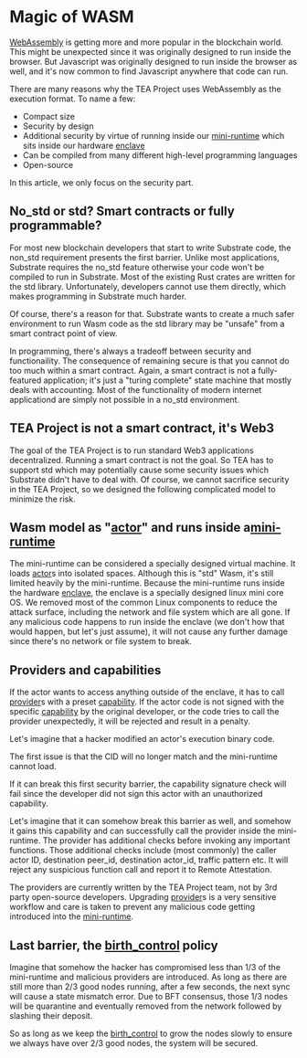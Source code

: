 # Magic of WASM
[WebAssembly](https://webassembly.org/) is getting more and more popular in the blockchain world. This might be unexpected since it was originally designed to run inside the browser. But Javascript was originally designed to run inside the browser as well, and it's now common to find Javascript anywhere that code can run.

There are many reasons why the TEA Project uses WebAssembly as the execution format. To name a few:

* Compact size
* Security by design
* Additional security by virtue of running inside our [mini-runtime](mini-runtime.md) which sits inside our hardware [enclave](enclave.md)
* Can be compiled from many different high-level programming languages
* Open-source

In this article, we only focus on the security part. 

## No_std or std? Smart contracts or fully programmable?

For most new blockchain developers that start to write Substrate code, the non_std requirement presents the first barrier. Unlike most applications, Substrate requires the no_std feature otherwise your code won't be compiled to run in Substrate. Most of the existing Rust crates are written for the std library. Unfortunately, developers cannot use them directly, which makes programming in Substrate much harder. 

Of course, there's a reason for that. Substrate wants to create a much safer environment to run Wasm code as the std library may be "unsafe" from a smart contract point of view.

In programming, there's always a tradeoff between security and functionaility. The consequence of remaining secure is that you cannot do too much within a smart contract.  Again, a smart contract is not a fully-featured application; it's just a "turing complete" state machine that mostly deals with accounting. Most of the functionality of modern internet applicationd are simply not possible in a no_std environment.

## TEA Project is not a smart contract, it's Web3

The goal of the TEA Project is to run standard Web3 applications decentralized. Running a smart contract is not the goal. So TEA has to support std which may potentially cause some security issues which Substrate didn't have to deal with. Of course, we cannot sacrifice security in the TEA Project, so we designed the following complicated model to minimize the risk.

## Wasm model as "[actor](actor.md)" and runs inside a[mini-runtime](mini-runtime.md)

The mini-runtime can be considered a specially designed virtual machine. It loads [actor](actor.md)s into isolated spaces. Although this is "std" Wasm, it's still limited heavily by the mini-runtime.  Because the mini-runtime runs inside the hardware [enclave](enclave.md), the enclave is a specially designed linux mini core OS. We removed most of the common Linux components to reduce the attack surface, including the network and file system which are all gone. If any malicious code happens to run inside the enclave (we don't how that would happen, but let's just assume), it will not cause any further damage since there's no network or file system to break. 

## Providers and capabilities

If the actor wants to access anything outside of the enclave, it has to call [provider](provider.md)s with a preset [capability](capability.md). If the actor code is not signed with the specific [capability](capability.md) by the original developer, or the code tries to call the provider unexpectedly, it will be rejected and result in a penalty.

Let's imagine that a hacker modified an actor's execution binary code.

The first issue is that the CID will no longer match and the mini-runtime cannot load.

If it can break this first security barrier, the capability signature check will fail since the developer did not sign this actor with an unauthorized capability. 

Let's imagine that it can somehow break this barrier as well, and somehow it gains this capability and can successfully call the provider inside the mini-runtime. The provider has additional checks before invoking any important functions. Those additional checks include (most commonly) the caller actor ID, destination peer_id, destination actor_id, traffic pattern etc. It will reject any suspicious function call and report it to Remote Attestation.

The providers are currently written by the TEA Project team, not by 3rd party open-source developers. Upgrading [provider](provider.md)s is a very sensitive workflow and care is taken to prevent any malicious code getting introduced into the [mini-runtime](mini-runtime.md). 

## Last barrier, the [birth_control](birth_control.md) policy

Imagine that somehow the hacker has compromised less than 1/3 of the mini-runtime and malicious providers are introduced. As long as there are still more than 2/3 good nodes running, after a few seconds, the next sync will cause a state mismatch error. Due to BFT consensus, those 1/3 nodes will be quarantine and eventually removed from the network followed by slashing their deposit. 

So as long as we keep the [birth_control](birth_control.md) to grow the nodes slowly to ensure we always have over 2/3 good nodes, the system will be secured.
